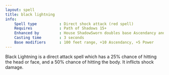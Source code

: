 ```yaml
---
layout: spell
title: black lightning
info:
    Spell type          : Direct shock attack (red spell)
    Requires            : Path of Shadows 15+
    Enhanced by         : House ShadowSworn doubles base Ascendancy and Power
    Casting time        : 3 seconds
    Base modifiers      : 100 feet range, +10 Ascendancy, +5 Power
---
```


Black Lightning is a direct attack spell which has a 25% chance of hitting the 
head or face, and a 50% chance of hitting the body.  It inflicts shock damage.

